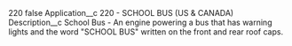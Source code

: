 <?xml version="1.0" encoding="UTF-8"?>
<CustomMetadata xmlns="http://soap.sforce.com/2006/04/metadata" xmlns:xsi="http://www.w3.org/2001/XMLSchema-instance" xmlns:xsd="http://www.w3.org/2001/XMLSchema">
    <label>220</label>
    <protected>false</protected>
    <values>
        <field>Application__c</field>
        <value xsi:type="xsd:string">220 - SCHOOL BUS (US &amp; CANADA)</value>
    </values>
    <values>
        <field>Description__c</field>
        <value xsi:type="xsd:string">School Bus - An engine powering a bus that has warning lights and the word &quot;SCHOOL BUS&quot; written on the front and rear roof caps.</value>
    </values>
</CustomMetadata>
